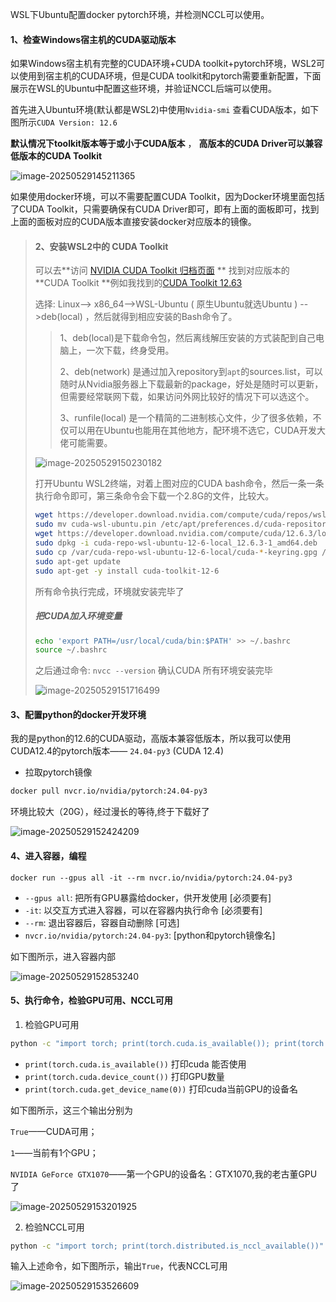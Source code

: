 WSL下Ubuntu配置docker pytorch环境，并检测NCCL可以使用。

#### 1、检查Windows宿主机的CUDA驱动版本

如果Windows宿主机有完整的CUDA环境+CUDA toolkit+pytorch环境，WSL2可以使用到宿主机的CUDA环境，但是CUDA toolkit和pytorch需要重新配置，下面展示在WSL的Ubuntu中配置这些环境，并验证NCCL后端可以使用。

首先进入Ubuntu环境(默认都是WSL2)中使用`Nvidia-smi` 查看CUDA版本，如下图所示`CUDA Version: 12.6` 

**默认情况下toolkit版本等于或小于CUDA版本** ， **高版本的CUDA Driver可以兼容低版本的CUDA Toolkit**

![image-20250529145211365](https://cdn.jsdelivr.net/gh/song17122328/MyPic@main/img/image-20250529145211365.png)

如果使用docker环境，可以不需要配置CUDA Toolkit，因为Docker环境里面包括了CUDA Toolkit，只需要确保有CUDA Driver即可，即有上面的面板即可，找到上面的面板对应的CUDA版本直接安装docker对应版本的镜像。

>#### 2、安装WSL2中的 CUDA Toolkit
>
>可以去**访问 [NVIDIA CUDA Toolkit 归档页面](https://developer.nvidia.com/cuda-toolkit-archive) ** 找到对应版本的 **CUDA Toolkit **例如我找到的[CUDA Toolkit 12.63](https://developer.nvidia.com/cuda-12-6-3-download-archive?target_os=Linux&target_arch=x86_64&Distribution=WSL-Ubuntu&target_version=2.0&target_type=deb_local)
>
>选择: Linux--> x86_64-->WSL-Ubuntu ( 原生Ubuntu就选Ubuntu ) -->deb(local) ，然后就得到相应安装的Bash命令了。
>
>>1、deb(local)是下载命令包，然后离线解压安装的方式装配到自己电脑上，一次下载，终身受用。
>>
>>2、deb(network) 是通过加入repository到`apt`的sources.list，可以随时从Nvidia服务器上下载最新的package，好处是随时可以更新，但需要经常联网下载，如果访问外网比较好的情况下可以选这个。
>>
>>3、runfile(local) 是一个精简的二进制核心文件，少了很多依赖，不仅可以用在Ubuntu也能用在其他地方，配环境不选它，CUDA开发大佬可能需要。
>
>![image-20250529150230182](https://cdn.jsdelivr.net/gh/song17122328/MyPic@main/img/image-20250529150230182.png)
>
>打开Ubuntu WSL2终端，对着上图对应的CUDA bash命令，然后一条一条执行命令即可，第三条命令会下载一个2.8G的文件，比较大。
>
>```bash
>wget https://developer.download.nvidia.com/compute/cuda/repos/wsl-ubuntu/x86_64/cuda-wsl-ubuntu.pin
>sudo mv cuda-wsl-ubuntu.pin /etc/apt/preferences.d/cuda-repository-pin-600
>wget https://developer.download.nvidia.com/compute/cuda/12.6.3/local_installers/cuda-repo-wsl-ubuntu-12-6-local_12.6.3-1_amd64.deb
>sudo dpkg -i cuda-repo-wsl-ubuntu-12-6-local_12.6.3-1_amd64.deb
>sudo cp /var/cuda-repo-wsl-ubuntu-12-6-local/cuda-*-keyring.gpg /usr/share/keyrings/
>sudo apt-get update
>sudo apt-get -y install cuda-toolkit-12-6
>```
>
>所有命令执行完成，环境就安装完毕了
>
>##### 把CUDA加入环境变量
>
>```bash
>echo 'export PATH=/usr/local/cuda/bin:$PATH' >> ~/.bashrc
>source ~/.bashrc
>```
>
>之后通过命令: `nvcc --version` 确认CUDA 所有环境安装完毕
>
>![image-20250529151716499](https://cdn.jsdelivr.net/gh/song17122328/MyPic@main/img/image-20250529151716499.png)



#### 3、配置python的docker开发环境

我的是python的12.6的CUDA驱动，高版本兼容低版本，所以我可以使用CUDA12.4的pytorch版本—— `24.04-py3` (CUDA 12.4)

* 拉取pytorch镜像

```bash
docker pull nvcr.io/nvidia/pytorch:24.04-py3
```
环境比较大（20G），经过漫长的等待,终于下载好了

![image-20250529152424209](https://cdn.jsdelivr.net/gh/song17122328/MyPic@main/img/image-20250529152424209.png)

#### 4、进入容器，编程

```
docker run --gpus all -it --rm nvcr.io/nvidia/pytorch:24.04-py3
```

- `--gpus all`: 把所有GPU暴露给docker，供开发使用 [必须要有]
- `-it`: 以交互方式进入容器，可以在容器内执行命令 [必须要有]
- `--rm`: 退出容器后，容器自动删除 [可选]
- `nvcr.io/nvidia/pytorch:24.04-py3`: [python和pytorch镜像名]

如下图所示，进入容器内部

![image-20250529152853240](https://cdn.jsdelivr.net/gh/song17122328/MyPic@main/img/image-20250529152853240.png)





#### 5、执行命令，检验GPU可用、NCCL可用

1. 检验GPU可用

```bash
python -c "import torch; print(torch.cuda.is_available()); print(torch.cuda.device_count()); print(torch.cuda.get_device_name(0))"
```

* `print(torch.cuda.is_available())` 打印cuda 能否使用
* `print(torch.cuda.device_count())` 打印GPU数量
* `print(torch.cuda.get_device_name(0))` 打印cuda当前GPU的设备名

如下图所示，这三个输出分别为

`True`——CUDA可用；

`1`——当前有1个GPU；

`NVIDIA GeForce GTX1070`——第一个GPU的设备名：GTX1070,我的老古董GPU了

![image-20250529153201925](https://cdn.jsdelivr.net/gh/song17122328/MyPic@main/img/image-20250529153201925.png)

2. 检验NCCL可用

```bash
python -c "import torch; print(torch.distributed.is_nccl_available())"
```
输入上述命令，如下图所示，输出`True`，代表NCCL可用

![image-20250529153526609](https://cdn.jsdelivr.net/gh/song17122328/MyPic@main/img/image-20250529153526609.png)